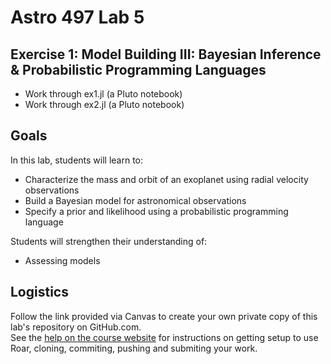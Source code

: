 # Astro 497 Lab 5

## Exercise 1:  Model Building III:  Bayesian Inference & Probabilistic Programming Languages
- Work through ex1.jl  (a Pluto notebook)
- Work through ex2.jl  (a Pluto notebook)

## Goals
In this lab, students will learn to:
- Characterize the mass and orbit of an exoplanet using radial velocity observations
- Build a Bayesian model for astronomical observations
- Specify a prior and likelihood using a probabilistic programming language

Students will strengthen their understanding of:
- Assessing models

## Logistics
Follow the link provided via Canvas to create your own private copy of this lab's repository on GitHub.com.   
See the
[help on the course website](https://psuastro497.github.io/fall2022/resources/labs/) for instructions on getting setup to use Roar, cloning, commiting, pushing and submiting your work.
